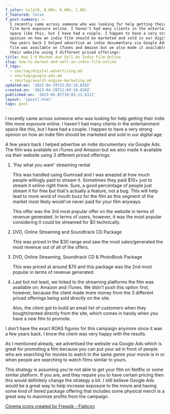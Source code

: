 ```yaml
---
f_color: hsla(0, 0.00%, 0.00%, 1.00)
f_featured: false
f_post-summary: >-
  I recently came across someone who was looking for help getting their indie
  film more exposure online. I haven't had many clients in the entertainment
  space like this, but I have had a couple. I happen to have a very strong
  opinion on how an indie film should be marketed and sold in our digital age.A
  few years back I helped advertise an indie documentary via Google Ads. The
  film was available on iTunes and Amazon but we also made it available via
  their website using 3 different priced offerings:
title: How I'd Market And Sell An Indie Film Online
slug: how-to-market-and-sell-an-indie-film-online
f_tags:
  - cms/tag/digital-advertising.md
  - cms/tag/google-ads.md
  - cms/tag/search-engine-marketing.md
updated-on: '2023-04-29T21:03:19.810Z'
created-on: '2023-04-29T21:03:19.810Z'
published-on: '2023-05-01T19:03:13.631Z'
layout: '[post].html'
tags: post
---
```


I recently came across someone who was looking for help getting their indie film more exposure online. I haven't had many clients in the entertainment space like this, but I have had a couple. I happen to have a very strong opinion on how an indie film should be marketed and sold in our digital age.

A few years back I helped advertise an indie documentary via Google Ads. The film was available on iTunes and Amazon but we also made it available via their website using 3 different priced offerings:

1.  'Pay what you want' streaming rental  
      
    This was handled using Gumroad and I was amazed at how much people willingly paid to stream it. Sometimes they paid $10+ just to stream it online right there. Sure, a good percentage of people just stream it for free but that's actually a feature, not a bug. This will help lead to more word of mouth buzz for the film as this segment of the market most likely would've never paid for your film anyways.  
      
    This offer was the 3rd most popular offer on the website in terms of revenue generated. In terms of users, however, it was the most popular considering it could be streamed for $0 technically.
2.  DVD, Online Streaming and Soundtrack CD Package  
      
    This was priced in the $30 range and saw the most sales/generated the most revenue out of all of the offers.
3.  DVD, Online Streaming, Soundtrack CD & PhotoBook Package  
      
    This was priced at around $70 and this package was the 2nd most popular in terms of revenue generated.
4.  Last but not least, we linked to the streaming platforms the film was available on; Amazon and iTunes. We didn't push this option first, however, because the client made more money from the 3 different priced offerings being sold directly on the site.  
      
    Also, the client got to build an email list of customers when they bought/rented directly from the site, which comes in handy when you have a new film to promote.

I don't have the exact ROAS figures for this campaign anymore since it was a few years back. I know the client was very happy with the results.

As I mentioned already, we advertised the website via Google Ads which is great for promoting a film because you can put your ad in front of people who are searching for movies to watch in the same genre your movie is in or when people are searching to watch films similar to yours.

This strategy is assuming you're not able to get your film on Netflix or some similar platform. If you are, and they require you to have certain pricing then this would definitely change the strategy a bit. I still believe Google Ads would be a great way to help increase exposure to the movie and having some kind of tiered package offering that includes some physical merch is a great way to maximize profits from the campaign.

[Cinema icons created by Freepik - Flaticon](https://www.flaticon.com/free-icons/cinema?ref=freak.marketing)
